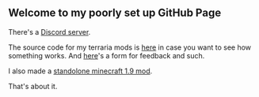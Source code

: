 ## Welcome to my poorly set up GitHub Page

There's a [Discord server](https://discord.gg/FyRUyQG).

The source code for my terraria mods is [here](https://github.com/Tyfyter) in case you want to see how something works.
And [here](https://forms.gle/1zA8JDKQNZMJoRFy8)'s a form for feedback and such.

I also made a [standolone minecraft 1.9 mod](https://www.dropbox.com/sh/qvj669mifp6w74b/AAD90qoiGZYzpxo_ZWO1tV42a?dl=0).

That's about it.
